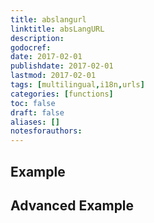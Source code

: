 ```yaml
---
title: abslangurl
linktitle: absLangURL
description:
godocref:
date: 2017-02-01
publishdate: 2017-02-01
lastmod: 2017-02-01
tags: [multilingual,i18n,urls]
categories: [functions]
toc: false
draft: false
aliases: []
notesforauthors:
---
```


## Example

## Advanced Example
